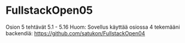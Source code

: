 # FullstackOpen05
Osion 5 tehtävät 5.1 - 5.16
Huom: Sovellus käyttää osiossa 4 tekemääni backendiä: https://github.com/satukon/FullstackOpen04
